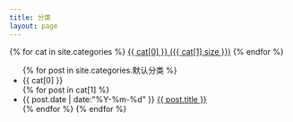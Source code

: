 ```yaml
---
title: 分类
layout: page
---
```

<div id='cat_cloud'>
{% for cat in site.categories %}
<a href="#{{ cat[0] }}" title="{{ cat[0] }}" rel="{{ cat[1].size }}">{{ cat[0] }} ({{ cat[1].size }})</a>
{% endfor %}
</div>

<ul class="listing">
{% for post in site.categories.默认分类 %}
  <li class="listing-seperator" id="{{ cat[0] }}">{{ cat[0] }}</li>
{% for post in cat[1] %}
  <li class="listing-item">
  <time datetime="{{ post.date | date:"%Y-%m-%d" }}">{{ post.date | date:"%Y-%m-%d" }}</time>
  <a href="{{ site.url }}{{ post.url }}" title="{{ post.title }}">{{ post.title }}</a>
  </li>
{% endfor %}
{% endfor %}
</ul>